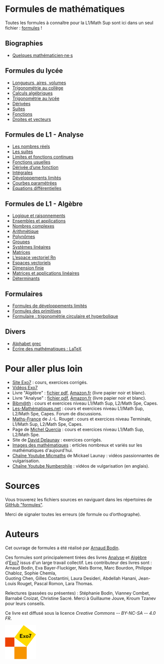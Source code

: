 
Formules de mathématiques
=========================


Toutes les formules à connaître pour la L1/Math Sup sont ici dans un seul fichier : [formules](formules.pdf) !


Biographies
-----------

* [Quelques mathématicien·ne·s](biographie/biographie.pdf)

Formules du lycée
-----------------

* [Longueurs, aires, volumes](lycee/form-college-aire.pdf)
* [Trigonométrie au collège](lycee/form-college-trigo.pdf)
* [Calculs algébriques](lycee/form-lycee-calculs.pdf)
* [Trigonométrie au lycée](lycee/form-lycee-trigo.pdf)
* [Dérivées](lycee/form-lycee-derivees.pdf)
* [Suites](lycee/form-lycee-suites.pdf)
* [Fonctions](lycee/form-lycee-fonctions.pdf)
* [Droites et vecteurs](lycee/form-lycee-vecteurs.pdf)

Formules de L1 - Analyse
------------------------

* [Les nombres réels](analyse1/form-reels.pdf)
* [Les suites](analyse1/form-suites.pdf)
* [Limites et fonctions continues](analyse1/form-fonctions.pdf)
* [Fonctions usuelles](analyse1/form-usuelles.pdf)
* [Dérivée d’une fonction](analyse1/form-derivee.pdf)
* [Intégrales](analyse1/form-int.pdf)
* [Développements limités](analyse1/form-dl.pdf)
* [Courbes paramétrées](analyse1/form-courbes.pdf)
* [Équations différentielles](analyse1/form-equadiff.pdf)

Formules de L1 - Algèbre
------------------------

* [Logique et raisonnements](algebre1/form-logique.pdf)
* [Ensembles et applications](algebre1/form-ensembles.pdf)
* [Nombres complexes](algebre1/form-complexes.pdf)
* [Arithmétique](algebre1/form-arithmetique.pdf)
* [Polynômes](algebre1/form-polynomes.pdf)
* [Groupes](algebre1/form-groupes.pdf)
* [Systèmes linéaires](algebre1/form-syslin.pdf)
* [Matrices](algebre1/form-matrices.pdf)
* [L’espace vectoriel Rn](algebre1/form-erene.pdf)
* [Espaces vectoriels](algebre1/form-ev.pdf)
* [Dimension finie](algebre1/form-dimension.pdf)
* [Matrices et applications linéaires](algebre1/form-matlin.pdf)
* [Déterminants](algebre1/form-determinants.pdf)

Formulaires
-----------

* [Formules de développements limités](formulaires/form-form-dl.pdf)
* [Formules des primitives](formulaires/form-form-primitives.pdf)
* [Formulaire : trigonométrie circulaire et hyperbolique](formulaires/form-trigo.pdf)

Divers
------

* [Alphabet grec](formulaires/form-grec.pdf)
* [Écrire des mathématiques : LaTeX](formulaires/form-latex.pdf)


Pour aller plus loin
====================

* [Site Exo7](http://exo7.emath.fr/) : cours, exercices corrigés.
* [Vidéos Exo7](https://www.youtube.com/Exo7Math)
* Livre "Algèbre" : [fichier pdf](http://exo7.emath.fr/cours/livre-algebre-1.pdf), [Amazon.fr](https://www.amazon.fr/dp/1517683637) (livre papier noir et blanc).
* Livre "Analyse" : [fichier pdf](http://exo7.emath.fr/cours/livre-analyse-1.pdf), [Amazon.fr](https://www.amazon.fr/dp/1522821643) (livre papier noir et blanc).
* [Bibm@th](https://www.bibmath.net/) : cours et exercices niveau L1/Math Sup, L2/Math Spe, Capes.
* [Les-Mathématiques.net](https://les-mathematiques.net/) : cours et exercices niveau L1/Math Sup, L2/Math Spe, Capes. Forum de discussions.
* [Maths-France](https://maths-france.fr/) de J.-L. Rouget : cours et exercices niveau Terminale, L1/Math Sup, L2/Math Spe, Capes.
* Page de [Michel Quercia](http://michel.quercia.free.fr/) : cours et exercices niveau L1/Math Sup, L2/Math Spe.
* Site de [David Delaunay](http://ddmaths.free.fr/index.html) : exercices corrigés.
* [Images des mathématiques](https://images.math.cnrs.fr/) : erticles nombreux et variés sur les mathématiques d'aujourd'hui. 
* [Chaîne Youtube Micmaths](https://www.youtube.com/channel/UC4PasDd25MXqlXBogBw9CAg) de Mickael Launay : vidéos passionnantes de vulgarisation.
* [Chaîne Youtube Numberphile](https://www.youtube.com/channel/UCoxcjq-8xIDTYp3uz647V5A) : vidéos de vulgarisation (en anglais).


Sources
=======

Vous trouverez les fichiers sources en naviguant dans les répertoires de [GitHub "formules"](https://github.com/exo7math/formules-exo7).


Merci de signaler toutes les erreurs (de formule ou d’orthographe).


Auteurs
=======

Cet ouvrage de formules a été réalisé par [Arnaud Bodin](https://arnbod.github.io/).

Ces formules sont principalement tirées des livres [Analyse](http://exo7.emath.fr/cours/livre-analyse-1.pdf) et [Algèbre](http://exo7.emath.fr/cours/livre-algebre-1.pdf) d'[Exo7](http://exo7.emath.fr/) issus d'un large travail collectif.
Les contributeur des livres sont :
Arnaud Bodin,
Eva Bayer-Fluckiger, 
Niels Borne, 
Marc Bourdon, 
Philippe Chabloz, 
Sophie Chemla, 		
Guoting Chen, 
Gilles Costantini, 
Laura Desideri, 
Abdellah Hanani, 
Jean-Louis Rouget, 
Pascal Romon, 
Lara Thomas.

Relectures (passées ou présentes) : Stéphanie Bodin, Vianney Combet, Barnabé Croizat, Christine Sacré.
Merci à Guillaume Jouve, Kroum Tzanev pour leurs conseils.           

Ce livre est diffusé sous la licence *Creative Commons -- BY-NC-SA -- 4.0 FR*.

![Logo Exo7](divers/logo_exo7.png "logo Exo7")
